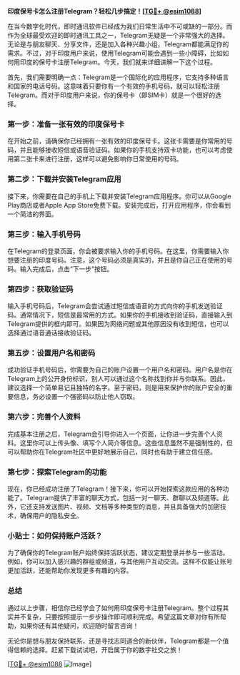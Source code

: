 **印度保号卡怎么注册Telegram？轻松几步搞定！[[TG💪+ @esim1088](https://t.me/s/esim1088)]**

在当今数字化时代，即时通讯软件已经成为我们日常生活中不可或缺的一部分。而作为全球最受欢迎的即时通讯工具之一，Telegram无疑是一个非常强大的选择。无论是与朋友聊天、分享文件，还是加入各种兴趣小组，Telegram都能满足你的需求。不过，对于印度用户来说，使用Telegram可能会遇到一些小障碍，比如如何用印度的保号卡注册Telegram。今天，我们就来详细讲解一下这个过程。

首先，我们需要明确一点：Telegram是一个国际化的应用程序，它支持多种语言和国家的电话号码。这意味着只要你有一个有效的手机号码，就可以轻松注册Telegram。而对于印度用户来说，你的保号卡（即SIM卡）就是一个很好的选择。

### 第一步：准备一张有效的印度保号卡

在开始之前，请确保你已经拥有一张有效的印度保号卡。这张卡需要是你常用的号码，并且能够接收短信或语音验证码。如果你的手机支持双卡功能，也可以考虑使用第二张卡来进行注册，这样可以避免影响你日常使用的号码。

### 第二步：下载并安装Telegram应用

接下来，你需要在自己的手机上下载并安装Telegram应用程序。你可以从Google Play商店或者Apple App Store免费下载。安装完成后，打开应用程序，你会看到一个简洁的界面。

### 第三步：输入手机号码

在Telegram的登录页面，你会被要求输入你的手机号码。在这里，你需要输入你想要注册的印度号码。注意，这个号码必须是真实的，并且是你自己正在使用的号码。输入完成后，点击“下一步”按钮。

### 第四步：获取验证码

输入手机号码后，Telegram会尝试通过短信或语音的方式向你的手机发送验证码。通常情况下，短信是最常用的方式。如果你的手机接收到验证码，直接输入到Telegram提供的框内即可。如果因为网络问题或其他原因没有收到短信，也可以选择通过语音通话接收验证码。

### 第五步：设置用户名和密码

成功验证手机号码后，你需要为自己的账户设置一个用户名和密码。用户名是你在Telegram上的公开身份标识，别人可以通过这个名称找到你并与你联系。因此，建议选择一个简单易记且独特的名字。至于密码，则是用来保护你的账户安全的重要信息，务必设置一个强密码以防止他人窃取。

### 第六步：完善个人资料

完成基本注册之后，Telegram会引导你进入一个页面，让你进一步完善个人资料。这里你可以上传头像、填写个人简介等信息。这些信息虽然不是强制性的，但可以帮助你在Telegram社区中更好地展示自己，同时也有助于建立信任感。

### 第七步：探索Telegram的功能

现在，你已经成功注册了Telegram！接下来，你可以开始探索这款应用的各种功能了。Telegram提供了丰富的聊天方式，包括一对一聊天、群聊以及频道等。此外，它还支持发送图片、视频、文档等多种类型的消息，并且具备强大的加密技术，确保用户的隐私安全。

### 小贴士：如何保持账户活跃？

为了确保你的Telegram账户始终保持活跃状态，建议定期登录并参与一些活动。例如，你可以加入感兴趣的群组或频道，与其他用户互动交流。这样不仅能让账号更加活跃，还能帮助你发现更多有趣的内容。

### 总结

通过以上步骤，相信你已经学会了如何用印度保号卡注册Telegram。整个过程其实并不复杂，只要按照提示一步步操作即可顺利完成。希望这篇文章对你有所帮助，如果你还有其他疑问，欢迎随时留言咨询！

无论你是想与朋友保持联系，还是寻找志同道合的新伙伴，Telegram都是一个值得信赖的选择。赶紧下载试试吧，开启属于你的数字社交之旅！

[[TG💪+ @esim1088](https://t.me/s/esim1088) ![Image](https://i.postimg.cc/4NQfJmqS/Snipaste-2025-05-13-00-14-12.png)]
